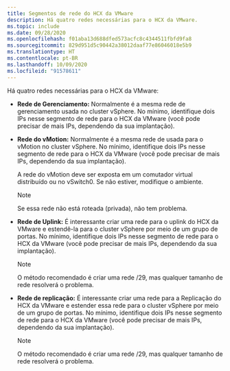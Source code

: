 ```yaml
---
title: Segmentos de rede do HCX da VMware
description: Há quatro redes necessárias para o HCX da VMware.
ms.topic: include
ms.date: 09/28/2020
ms.openlocfilehash: f01aba13d688dfed573acfc8c4344511fbfd9fa8
ms.sourcegitcommit: 829d951d5c90442a38012daaf77e86046018e5b9
ms.translationtype: HT
ms.contentlocale: pt-BR
ms.lasthandoff: 10/09/2020
ms.locfileid: "91578611"
---
```

<!-- Used in avs-production-ready-deployment.md and tutorial-deploy-vmware-hcx.md -->

Há quatro redes necessárias para o HCX da VMware:

- **Rede de Gerenciamento:** Normalmente é a mesma rede de gerenciamento usada no cluster vSphere.  No mínimo, identifique dois IPs nesse segmento de rede para o HCX da VMware (você pode precisar de mais IPs, dependendo da sua implantação).

- **Rede do vMotion:** Normalmente é a mesma rede de usada para o vMotion no cluster vSphere.  No mínimo, identifique dois IPs nesse segmento de rede para o HCX da VMware (você pode precisar de mais IPs, dependendo da sua implantação).  

   A rede do vMotion deve ser exposta em um comutador virtual distribuído ou no vSwitch0. Se não estiver, modifique o ambiente.

   > [!NOTE]
   > Se essa rede não está roteada (privada), não tem problema.

- **Rede de Uplink:** É interessante criar uma rede para o uplink do HCX da VMware e estendê-la para o cluster vSphere por meio de um grupo de portas.  No mínimo, identifique dois IPs nesse segmento de rede para o HCX da VMware (você pode precisar de mais IPs, dependendo da sua implantação).  

   > [!NOTE]
   > O método recomendado é criar uma rede /29, mas qualquer tamanho de rede resolverá o problema.

- **Rede de replicação:** É interessante criar uma rede para a Replicação do HCX da VMware e estender essa rede para o cluster vSphere por meio de um grupo de portas.  No mínimo, identifique dois IPs nesse segmento de rede para o HCX da VMware (você pode precisar de mais IPs, dependendo da sua implantação).

   > [!NOTE]
   > O método recomendado é criar uma rede /29, mas qualquer tamanho de rede resolverá o problema.